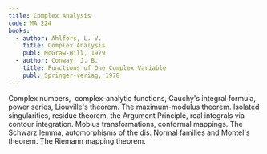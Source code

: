 ```yaml
---
title: Complex Analysis
code: MA 224
books:
  - author: Ahlfors, L. V.
    title: Complex Analysis
    publ: McGraw-Hill, 1979
  - author: Conway, J. B.
    title: Functions of One Complex Variable
    publ: Springer-veriag, 1978
---
```

Complex numbers,  complex-analytic functions, Cauchy's integral formula,  power
series, Liouville's theorem. The maximum-modulus theorem. Isolated
singularities, residue theorem, the Argument Principle, real integrals via
contour integration. Mobius transformations, conformal mappings. The Schwarz
lemma, automorphisms of the dis. Normal families and Montel's theorem. The
Riemann mapping theorem.

